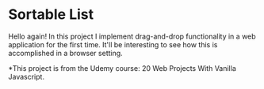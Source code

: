 # Sortable List

Hello again! In this project I implement drag-and-drop functionality in a web application for the first time. It'll be interesting to see how this is accomplished in a browser setting.

*This project is from the Udemy course: 20 Web Projects With Vanilla Javascript.
